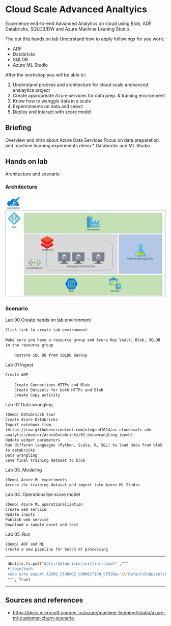 # Cloud Scale Advanced Analtyics

Experience end-to-end Advanced Analytics on cloud using Blob, ADF, Databricks, SQLDB/DW and Azure Machine Leaning Studio.

Thu out this hands on lab Understand how to apply followings for you work:

* ADF
* Databricks
* SQLDB
* Azure ML Studio

After the workshop you will be able to:

1. Understand process and architecture for cloud scale andvanced analaytics project
1. Create appropreate Azure services for data prep. & training environment
1. Know how to wanggle data in a scale
1. Expermiments on data and select  
1. Deploy and interact with score model

## Briefing

Overview and intro about Azure Data Services
Focus on data preparation and machine learning experiments
demo
	* Databricks and ML Studio

## Hands on lab
Architecture and scenario

### Architecture
![overallarch](./images/arch01.01.png)

### Scenario

Lab 00 Create hands on lab environment

	Click link to create lab environment

	Make sure you have a resource group and Azure Key Vault, Blob, SQLDB in the resource group

		Restore SQL DB from SQLDB backup

	
Lab 01 Ingest

	Create ADF

		Create Connections HTTPs and Blob
		Create Datasets for both HTTPs and Blob
		Create Copy activity

Lab 02 Data wrangling  

	(Demo) Databricsk tour
	Create Azure Databricks
	Import notebook from (https://raw.githubusercontent.com/xlegend1024/az-cloudscale-adv-analytics/master/AzureDatabricks/02.datawrangling.ipynb)
	Update widget parameters 
	Run differen languages (Python, Scala, R, SQL) to load data from blob to databricks
	Data wrangling
	Save final training dataset to blob

Lab 03. Modeling

	(Demo) Azure ML experiments
	Access the training dataset and import into Azure ML Studio

Lab 04. Operationalize score model

	(Demo) Azure ML operationalization
	Create web service
	Update inputs
	Publish web service
	Download a sample excel and test   

Lab 05. Run

	(Demo) ADF and ML 
	Create a new pipeline for batch ml processing
	

---

```bash
 dbutils.fs.put("dbfs:/databricks/init/init.bash" ,"""
 #!/bin/bash
 sudo echo export AZURE_STORAGE_CONNECTION_STRING="\\"DefaultEndpointsProtocol=https;AccountName=$myAccountName$;AccountKey=$myAccountKey$\\"" >> /databricks/spark/conf/spark-env.sh
 """, True)
 ```

---

## Sources and references
* https://docs.microsoft.com/en-us/azure/machine-learning/studio/azure-ml-customer-churn-scenario